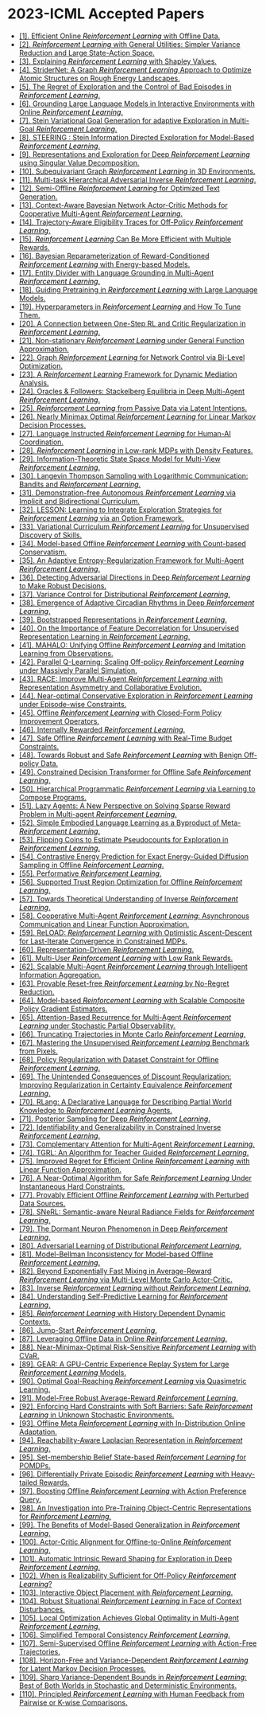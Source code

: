 # 2023-ICML Accepted Papers
 - [[1]. Efficient Online <font color='black'>*Reinforcement Learning*</font> with Offline Data.](https://proceedings.mlr.press/v202/ball23a.html)
 - [[2]. <font color='black'>*Reinforcement Learning*</font> with General Utilities: Simpler Variance Reduction and Large State-Action Space.](https://proceedings.mlr.press/v202/barakat23a.html)
 - [[3]. Explaining <font color='black'>*Reinforcement Learning*</font> with Shapley Values.](https://proceedings.mlr.press/v202/beechey23a.html)
 - [[4]. StriderNet: A Graph <font color='black'>*Reinforcement Learning*</font> Approach to Optimize Atomic Structures on Rough Energy Landscapes.](https://proceedings.mlr.press/v202/bihani23a.html)
 - [[5]. The Regret of Exploration and the Control of Bad Episodes in <font color='black'>*Reinforcement Learning*</font>.](https://proceedings.mlr.press/v202/boone23a.html)
 - [[6]. Grounding Large Language Models in Interactive Environments with Online <font color='black'>*Reinforcement Learning*</font>.](https://proceedings.mlr.press/v202/carta23a.html)
 - [[7]. Stein Variational Goal Generation for adaptive Exploration in Multi-Goal <font color='black'>*Reinforcement Learning*</font>.](https://proceedings.mlr.press/v202/castanet23a.html)
 - [[8]. STEERING : Stein Information Directed Exploration for Model-Based <font color='black'>*Reinforcement Learning*</font>.](https://proceedings.mlr.press/v202/chakraborty23a.html)
 - [[9]. Representations and Exploration for Deep <font color='black'>*Reinforcement Learning*</font> using Singular Value Decomposition.](https://proceedings.mlr.press/v202/chandak23a.html)
 - [[10]. Subequivariant Graph <font color='black'>*Reinforcement Learning*</font> in 3D Environments.](https://proceedings.mlr.press/v202/chen23i.html)
 - [[11]. Multi-task Hierarchical Adversarial Inverse <font color='black'>*Reinforcement Learning*</font>.](https://proceedings.mlr.press/v202/chen23x.html)
 - [[12]. Semi-Offline <font color='black'>*Reinforcement Learning*</font> for Optimized Text Generation.](https://proceedings.mlr.press/v202/chen23ad.html)
 - [[13]. Context-Aware Bayesian Network Actor-Critic Methods for Cooperative Multi-Agent <font color='black'>*Reinforcement Learning*</font>.](https://proceedings.mlr.press/v202/chen23an.html)
 - [[14]. Trajectory-Aware Eligibility Traces for Off-Policy <font color='black'>*Reinforcement Learning*</font>.](https://proceedings.mlr.press/v202/daley23a.html)
 - [[15]. <font color='black'>*Reinforcement Learning*</font> Can Be More Efficient with Multiple Rewards.](https://proceedings.mlr.press/v202/dann23a.html)
 - [[16]. Bayesian Reparameterization of Reward-Conditioned <font color='black'>*Reinforcement Learning*</font> with Energy-based Models.](https://proceedings.mlr.press/v202/ding23a.html)
 - [[17]. Entity Divider with Language Grounding in Multi-Agent <font color='black'>*Reinforcement Learning*</font>.](https://proceedings.mlr.press/v202/ding23d.html)
 - [[18]. Guiding Pretraining in <font color='black'>*Reinforcement Learning*</font> with Large Language Models.](https://proceedings.mlr.press/v202/du23f.html)
 - [[19]. Hyperparameters in <font color='black'>*Reinforcement Learning*</font> and How To Tune Them.](https://proceedings.mlr.press/v202/eimer23a.html)
 - [[20]. A Connection between One-Step RL and Critic Regularization in <font color='black'>*Reinforcement Learning*</font>.](https://proceedings.mlr.press/v202/eysenbach23a.html)
 - [[21]. Non-stationary <font color='black'>*Reinforcement Learning*</font> under General Function Approximation.](https://proceedings.mlr.press/v202/feng23e.html)
 - [[22]. Graph <font color='black'>*Reinforcement Learning*</font> for Network Control via Bi-Level Optimization.](https://proceedings.mlr.press/v202/gammelli23a.html)
 - [[23]. A <font color='black'>*Reinforcement Learning*</font> Framework for Dynamic Mediation Analysis.](https://proceedings.mlr.press/v202/ge23a.html)
 - [[24]. Oracles & Followers: Stackelberg Equilibria in Deep Multi-Agent <font color='black'>*Reinforcement Learning*</font>.](https://proceedings.mlr.press/v202/gerstgrasser23a.html)
 - [[25]. <font color='black'>*Reinforcement Learning*</font> from Passive Data via Latent Intentions.](https://proceedings.mlr.press/v202/ghosh23a.html)
 - [[26]. Nearly Minimax Optimal <font color='black'>*Reinforcement Learning*</font> for Linear Markov Decision Processes.](https://proceedings.mlr.press/v202/he23d.html)
 - [[27]. Language Instructed <font color='black'>*Reinforcement Learning*</font> for Human-AI Coordination.](https://proceedings.mlr.press/v202/hu23e.html)
 - [[28]. <font color='black'>*Reinforcement Learning*</font> in Low-rank MDPs with Density Features.](https://proceedings.mlr.press/v202/huang23a.html)
 - [[29]. Information-Theoretic State Space Model for Multi-View <font color='black'>*Reinforcement Learning*</font>.](https://proceedings.mlr.press/v202/hwang23c.html)
 - [[30]. Langevin Thompson Sampling with Logarithmic Communication: Bandits and <font color='black'>*Reinforcement Learning*</font>.](https://proceedings.mlr.press/v202/karbasi23a.html)
 - [[31]. Demonstration-free Autonomous <font color='black'>*Reinforcement Learning*</font> via Implicit and Bidirectional Curriculum.](https://proceedings.mlr.press/v202/kim23d.html)
 - [[32]. LESSON: Learning to Integrate Exploration Strategies for <font color='black'>*Reinforcement Learning*</font> via an Option Framework.](https://proceedings.mlr.press/v202/kim23k.html)
 - [[33]. Variational Curriculum <font color='black'>*Reinforcement Learning*</font> for Unsupervised Discovery of Skills.](https://proceedings.mlr.press/v202/kim23n.html)
 - [[34]. Model-based Offline <font color='black'>*Reinforcement Learning*</font> with Count-based Conservatism.](https://proceedings.mlr.press/v202/kim23q.html)
 - [[35]. An Adaptive Entropy-Regularization Framework for Multi-Agent <font color='black'>*Reinforcement Learning*</font>.](https://proceedings.mlr.press/v202/kim23v.html)
 - [[36]. Detecting Adversarial Directions in Deep <font color='black'>*Reinforcement Learning*</font> to Make Robust Decisions.](https://proceedings.mlr.press/v202/korkmaz23a.html)
 - [[37]. Variance Control for Distributional <font color='black'>*Reinforcement Learning*</font>.](https://proceedings.mlr.press/v202/kuang23a.html)
 - [[38]. Emergence of Adaptive Circadian Rhythms in Deep <font color='black'>*Reinforcement Learning*</font>.](https://proceedings.mlr.press/v202/labash23a.html)
 - [[39]. Bootstrapped Representations in <font color='black'>*Reinforcement Learning*</font>.](https://proceedings.mlr.press/v202/le-lan23a.html)
 - [[40]. On the Importance of Feature Decorrelation for Unsupervised Representation Learning in <font color='black'>*Reinforcement Learning*</font>.](https://proceedings.mlr.press/v202/lee23l.html)
 - [[41]. MAHALO: Unifying Offline <font color='black'>*Reinforcement Learning*</font> and Imitation Learning from Observations.](https://proceedings.mlr.press/v202/li23b.html)
 - [[42]. Parallel Q-Learning: Scaling Off-policy <font color='black'>*Reinforcement Learning*</font> under Massively Parallel Simulation.](https://proceedings.mlr.press/v202/li23f.html)
 - [[43]. RACE: Improve Multi-Agent <font color='black'>*Reinforcement Learning*</font> with Representation Asymmetry and Collaborative Evolution.](https://proceedings.mlr.press/v202/li23i.html)
 - [[44]. Near-optimal Conservative Exploration in <font color='black'>*Reinforcement Learning*</font> under Episode-wise Constraints.](https://proceedings.mlr.press/v202/li23k.html)
 - [[45]. Offline <font color='black'>*Reinforcement Learning*</font> with Closed-Form Policy Improvement Operators.](https://proceedings.mlr.press/v202/li23av.html)
 - [[46]. Internally Rewarded <font color='black'>*Reinforcement Learning*</font>.](https://proceedings.mlr.press/v202/li23ax.html)
 - [[47]. Safe Offline <font color='black'>*Reinforcement Learning*</font> with Real-Time Budget Constraints.](https://proceedings.mlr.press/v202/lin23h.html)
 - [[48]. Towards Robust and Safe <font color='black'>*Reinforcement Learning*</font> with Benign Off-policy Data.](https://proceedings.mlr.press/v202/liu23l.html)
 - [[49]. Constrained Decision Transformer for Offline Safe <font color='black'>*Reinforcement Learning*</font>.](https://proceedings.mlr.press/v202/liu23m.html)
 - [[50]. Hierarchical Programmatic <font color='black'>*Reinforcement Learning*</font> via Learning to Compose Programs.](https://proceedings.mlr.press/v202/liu23p.html)
 - [[51]. Lazy Agents: A New Perspective on Solving Sparse Reward Problem in Multi-agent <font color='black'>*Reinforcement Learning*</font>.](https://proceedings.mlr.press/v202/liu23ac.html)
 - [[52]. Simple Embodied Language Learning as a Byproduct of Meta-<font color='black'>*Reinforcement Learning*</font>.](https://proceedings.mlr.press/v202/liu23af.html)
 - [[53]. Flipping Coins to Estimate Pseudocounts for Exploration in <font color='black'>*Reinforcement Learning*</font>.](https://proceedings.mlr.press/v202/lobel23a.html)
 - [[54]. Contrastive Energy Prediction for Exact Energy-Guided Diffusion Sampling in Offline <font color='black'>*Reinforcement Learning*</font>.](https://proceedings.mlr.press/v202/lu23d.html)
 - [[55]. Performative <font color='black'>*Reinforcement Learning*</font>.](https://proceedings.mlr.press/v202/mandal23a.html)
 - [[56]. Supported Trust Region Optimization for Offline <font color='black'>*Reinforcement Learning*</font>.](https://proceedings.mlr.press/v202/mao23c.html)
 - [[57]. Towards Theoretical Understanding of Inverse <font color='black'>*Reinforcement Learning*</font>.](https://proceedings.mlr.press/v202/metelli23a.html)
 - [[58]. Cooperative Multi-Agent <font color='black'>*Reinforcement Learning*</font>: Asynchronous Communication and Linear Function Approximation.](https://proceedings.mlr.press/v202/min23a.html)
 - [[59]. ReLOAD: <font color='black'>*Reinforcement Learning*</font> with Optimistic Ascent-Descent for Last-Iterate Convergence in Constrained MDPs.](https://proceedings.mlr.press/v202/moskovitz23a.html)
 - [[60]. Representation-Driven <font color='black'>*Reinforcement Learning*</font>.](https://proceedings.mlr.press/v202/nabati23a.html)
 - [[61]. Multi-User <font color='black'>*Reinforcement Learning*</font> with Low Rank Rewards.](https://proceedings.mlr.press/v202/nagaraj23a.html)
 - [[62]. Scalable Multi-Agent <font color='black'>*Reinforcement Learning*</font> through Intelligent Information Aggregation.](https://proceedings.mlr.press/v202/nayak23a.html)
 - [[63]. Provable Reset-free <font color='black'>*Reinforcement Learning*</font> by No-Regret Reduction.](https://proceedings.mlr.press/v202/nguyen23b.html)
 - [[64]. Model-based <font color='black'>*Reinforcement Learning*</font> with Scalable Composite Policy Gradient Estimators.](https://proceedings.mlr.press/v202/parmas23a.html)
 - [[65]. Attention-Based Recurrence for Multi-Agent <font color='black'>*Reinforcement Learning*</font> under Stochastic Partial Observability.](https://proceedings.mlr.press/v202/phan23a.html)
 - [[66]. Truncating Trajectories in Monte Carlo <font color='black'>*Reinforcement Learning*</font>.](https://proceedings.mlr.press/v202/poiani23a.html)
 - [[67]. Mastering the Unsupervised <font color='black'>*Reinforcement Learning*</font> Benchmark from Pixels.](https://proceedings.mlr.press/v202/rajeswar23a.html)
 - [[68]. Policy Regularization with Dataset Constraint for Offline <font color='black'>*Reinforcement Learning*</font>.](https://proceedings.mlr.press/v202/ran23a.html)
 - [[69]. The Unintended Consequences of Discount Regularization: Improving Regularization in Certainty Equivalence <font color='black'>*Reinforcement Learning*</font>.](https://proceedings.mlr.press/v202/rathnam23a.html)
 - [[70]. RLang: A Declarative Language for Describing Partial World Knowledge to <font color='black'>*Reinforcement Learning*</font> Agents.](https://proceedings.mlr.press/v202/rodriguez-sanchez23a.html)
 - [[71]. Posterior Sampling for Deep <font color='black'>*Reinforcement Learning*</font>.](https://proceedings.mlr.press/v202/sasso23a.html)
 - [[72]. Identifiability and Generalizability in Constrained Inverse <font color='black'>*Reinforcement Learning*</font>.](https://proceedings.mlr.press/v202/schlaginhaufen23a.html)
 - [[73]. Complementary Attention for Multi-Agent <font color='black'>*Reinforcement Learning*</font>.](https://proceedings.mlr.press/v202/shao23b.html)
 - [[74]. TGRL: An Algorithm for Teacher Guided <font color='black'>*Reinforcement Learning*</font>.](https://proceedings.mlr.press/v202/shenfeld23a.html)
 - [[75]. Improved Regret for Efficient Online <font color='black'>*Reinforcement Learning*</font> with Linear Function Approximation.](https://proceedings.mlr.press/v202/sherman23a.html)
 - [[76]. A Near-Optimal Algorithm for Safe <font color='black'>*Reinforcement Learning*</font> Under Instantaneous Hard Constraints.](https://proceedings.mlr.press/v202/shi23c.html)
 - [[77]. Provably Efficient Offline <font color='black'>*Reinforcement Learning*</font> with Perturbed Data Sources.](https://proceedings.mlr.press/v202/shi23h.html)
 - [[78]. SNeRL: Semantic-aware Neural Radiance Fields for <font color='black'>*Reinforcement Learning*</font>.](https://proceedings.mlr.press/v202/shim23a.html)
 - [[79]. The Dormant Neuron Phenomenon in Deep <font color='black'>*Reinforcement Learning*</font>.](https://proceedings.mlr.press/v202/sokar23a.html)
 - [[80]. Adversarial Learning of Distributional <font color='black'>*Reinforcement Learning*</font>.](https://proceedings.mlr.press/v202/sui23a.html)
 - [[81]. Model-Bellman Inconsistency for Model-based Offline <font color='black'>*Reinforcement Learning*</font>.](https://proceedings.mlr.press/v202/sun23q.html)
 - [[82]. Beyond Exponentially Fast Mixing in Average-Reward <font color='black'>*Reinforcement Learning*</font> via Multi-Level Monte Carlo Actor-Critic.](https://proceedings.mlr.press/v202/suttle23a.html)
 - [[83]. Inverse <font color='black'>*Reinforcement Learning*</font> without <font color='black'>*Reinforcement Learning*</font>.](https://proceedings.mlr.press/v202/swamy23a.html)
 - [[84]. Understanding Self-Predictive Learning for <font color='black'>*Reinforcement Learning*</font>.](https://proceedings.mlr.press/v202/tang23d.html)
 - [[85]. <font color='black'>*Reinforcement Learning*</font> with History Dependent Dynamic Contexts.](https://proceedings.mlr.press/v202/tennenholtz23a.html)
 - [[86]. Jump-Start <font color='black'>*Reinforcement Learning*</font>.](https://proceedings.mlr.press/v202/uchendu23a.html)
 - [[87]. Leveraging Offline Data in Online <font color='black'>*Reinforcement Learning*</font>.](https://proceedings.mlr.press/v202/wagenmaker23a.html)
 - [[88]. Near-Minimax-Optimal Risk-Sensitive <font color='black'>*Reinforcement Learning*</font> with CVaR.](https://proceedings.mlr.press/v202/wang23m.html)
 - [[89]. GEAR: A GPU-Centric Experience Replay System for Large <font color='black'>*Reinforcement Learning*</font> Models.](https://proceedings.mlr.press/v202/wang23aj.html)
 - [[90]. Optimal Goal-Reaching <font color='black'>*Reinforcement Learning*</font> via Quasimetric Learning.](https://proceedings.mlr.press/v202/wang23al.html)
 - [[91]. Model-Free Robust Average-Reward <font color='black'>*Reinforcement Learning*</font>.](https://proceedings.mlr.press/v202/wang23am.html)
 - [[92]. Enforcing Hard Constraints with Soft Barriers: Safe <font color='black'>*Reinforcement Learning*</font> in Unknown Stochastic Environments.](https://proceedings.mlr.press/v202/wang23as.html)
 - [[93]. Offline Meta <font color='black'>*Reinforcement Learning*</font> with In-Distribution Online Adaptation.](https://proceedings.mlr.press/v202/wang23au.html)
 - [[94]. Reachability-Aware Laplacian Representation in <font color='black'>*Reinforcement Learning*</font>.](https://proceedings.mlr.press/v202/wang23av.html)
 - [[95]. Set-membership Belief State-based <font color='black'>*Reinforcement Learning*</font> for POMDPs.](https://proceedings.mlr.press/v202/wei23d.html)
 - [[96]. Differentially Private Episodic <font color='black'>*Reinforcement Learning*</font> with Heavy-tailed Rewards.](https://proceedings.mlr.press/v202/wu23aa.html)
 - [[97]. Boosting Offline <font color='black'>*Reinforcement Learning*</font> with Action Preference Query.](https://proceedings.mlr.press/v202/yang23o.html)
 - [[98]. An Investigation into Pre-Training Object-Centric Representations for <font color='black'>*Reinforcement Learning*</font>.](https://proceedings.mlr.press/v202/yoon23c.html)
 - [[99]. The Benefits of Model-Based Generalization in <font color='black'>*Reinforcement Learning*</font>.](https://proceedings.mlr.press/v202/young23a.html)
 - [[100]. Actor-Critic Alignment for Offline-to-Online <font color='black'>*Reinforcement Learning*</font>.](https://proceedings.mlr.press/v202/yu23k.html)
 - [[101]. Automatic Intrinsic Reward Shaping for Exploration in Deep <font color='black'>*Reinforcement Learning*</font>.](https://proceedings.mlr.press/v202/yuan23c.html)
 - [[102]. When is Realizability Sufficient for Off-Policy <font color='black'>*Reinforcement Learning*</font>?](https://proceedings.mlr.press/v202/zanette23a.html)
 - [[103]. Interactive Object Placement with <font color='black'>*Reinforcement Learning*</font>.](https://proceedings.mlr.press/v202/zhang23ag.html)
 - [[104]. Robust Situational <font color='black'>*Reinforcement Learning*</font> in Face of Context Disturbances.](https://proceedings.mlr.press/v202/zhang23bc.html)
 - [[105]. Local Optimization Achieves Global Optimality in Multi-Agent <font color='black'>*Reinforcement Learning*</font>.](https://proceedings.mlr.press/v202/zhao23j.html)
 - [[106]. Simplified Temporal Consistency <font color='black'>*Reinforcement Learning*</font>.](https://proceedings.mlr.press/v202/zhao23k.html)
 - [[107]. Semi-Supervised Offline <font color='black'>*Reinforcement Learning*</font> with Action-Free Trajectories.](https://proceedings.mlr.press/v202/zheng23b.html)
 - [[108]. Horizon-Free and Variance-Dependent <font color='black'>*Reinforcement Learning*</font> for Latent Markov Decision Processes.](https://proceedings.mlr.press/v202/zhou23l.html)
 - [[109]. Sharp Variance-Dependent Bounds in <font color='black'>*Reinforcement Learning*</font>: Best of Both Worlds in Stochastic and Deterministic Environments.](https://proceedings.mlr.press/v202/zhou23t.html)
 - [[110]. Principled <font color='black'>*Reinforcement Learning*</font> with Human Feedback from Pairwise or K-wise Comparisons.](https://proceedings.mlr.press/v202/zhu23f.html)
